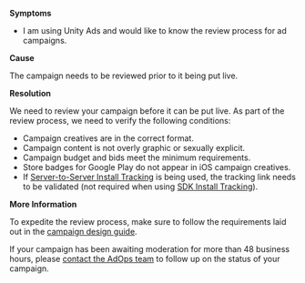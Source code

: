 
        

**Symptoms** 

*   I am using Unity Ads and would like to know the review process for ad campaigns.

**Cause** 

The campaign needs to be reviewed prior to it being put live.

**Resolution** 

We need to review your campaign before it can be put live. As part of the review process, we need to verify the following conditions:

*   Campaign creatives are in the correct format.
*   Campaign content is not overly graphic or sexually explicit.
*   Campaign budget and bids meet the minimum requirements.
*   Store badges for Google Play do not appear in iOS campaign creatives.
*   If [Server-to-Server Install Tracking](https://unityads.unity3d.com/help/advertising/s2s-install-tracking) is being used, the tracking link needs to be validated (not required when using [SDK Install Tracking](https://unityads.unity3d.com/help/advertising/sdk-install-tracking)).

**More Information** 

To expedite the review process, make sure to follow the requirements laid out in the [campaign design guide](http://unityads.unity3d.com/help/advertising/campaign-design-guide).

If your campaign has been awaiting moderation for more than 48 business hours, please [contact the AdOps team](https://unityads.unity3d.com/help/help/contact) to follow up on the status of your campaign.

      